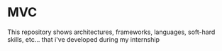 # MVC
This repository shows architectures, frameworks, languages, soft-hard skills, etc... that i've developed during my internship

